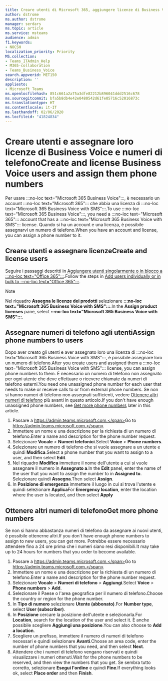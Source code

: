 ```yaml
---
title: Creare utenti di Microsoft 365, aggiungere licenze di Business Voice e assegnare numeri di telefono
author: dstrome
ms.author: dstrome
manager: serdars
ms.topic: article
ms.service: msteams
audience: admin
f1.keywords:
- NOCSH
localization_priority: Priority
MS.collection:
- Teams_ITAdmin_Help
- M365-collaboration
- Teams_Business_Voice
search.appverid: MET150
description: ''
appliesto:
- Microsoft Teams
ms.openlocfilehash: 851c661a2a75a3dfe82212b896041ddd2516c678
ms.sourcegitcommit: bfa5b8db4e42e0480542d61fe05716c52016873c
ms.translationtype: HT
ms.contentlocale: it-IT
ms.lasthandoff: 02/06/2020
ms.locfileid: "41824834"
---
```

# <a name="create-and-license-business-voice-users-and-assign-them-phone-numbers"></a><span data-ttu-id="dfd11-102">Creare utenti e assegnare loro licenze di Business Voice e numeri di telefono</span><span class="sxs-lookup"><span data-stu-id="dfd11-102">Create and license Business Voice users and assign them phone numbers</span></span>

<span data-ttu-id="dfd11-103">Per usare :::no-loc text="Microsoft 365 Business Voice":::, è necessario un account :::no-loc text="Microsoft 365"::: che abbia una licenza di :::no-loc text="Microsoft 365 Business Voice with SMS":::.</span><span class="sxs-lookup"><span data-stu-id="dfd11-103">To use :::no-loc text="Microsoft 365 Business Voice":::, you need a :::no-loc text="Microsoft 365"::: account that has a :::no-loc text="Microsoft 365 Business Voice with SMS"::: license.</span></span> <span data-ttu-id="dfd11-104">Quando si ha un account e una licenza, è possibile assegnarvi un numero di telefono.</span><span class="sxs-lookup"><span data-stu-id="dfd11-104">When you have an account and license, you can assign a phone number to it.</span></span>

## <a name="create-and-license-users"></a><span data-ttu-id="dfd11-105">Creare utenti e assegnare licenze</span><span class="sxs-lookup"><span data-stu-id="dfd11-105">Create and license users</span></span>

<span data-ttu-id="dfd11-106">Seguire i passaggi descritti in [Aggiungere utenti singolarmente o in blocco a :::no-loc text="Office 365":::](https://docs.microsoft.com/office365/admin/add-users/add-users).</span><span class="sxs-lookup"><span data-stu-id="dfd11-106">Follow the steps in [Add users individually or in bulk to :::no-loc text="Office 365":::](https://docs.microsoft.com/office365/admin/add-users/add-users).</span></span>

> [!NOTE]
> <span data-ttu-id="dfd11-107">Nel riquadro **Assegna le licenze dei prodotti** selezionare **:::no-loc text="Microsoft 365 Business Voice with SMS":::**.</span><span class="sxs-lookup"><span data-stu-id="dfd11-107">In the **Assign product licenses** pane,  select **:::no-loc text="Microsoft 365 Business Voice with SMS":::**.</span></span>

## <a name="assign-phone-numbers-to-users"></a><span data-ttu-id="dfd11-108">Assegnare numeri di telefono agli utenti</span><span class="sxs-lookup"><span data-stu-id="dfd11-108">Assign phone numbers to users</span></span>

<span data-ttu-id="dfd11-109">Dopo aver creato gli utenti e aver assegnato loro una licenza di :::no-loc text="Microsoft 365 Business Voice with SMS":::, è possibile assegnare loro un numero di telefono.</span><span class="sxs-lookup"><span data-stu-id="dfd11-109">After you create users and assigned them a :::no-loc text="Microsoft 365 Business Voice with SMS"::: license, you can assign phone numbers to them.</span></span> <span data-ttu-id="dfd11-110">È necessario un numero di telefono non assegnato per ogni utente che deve effettuare o ricevere chiamate da numeri di telefono esterni.</span><span class="sxs-lookup"><span data-stu-id="dfd11-110">You need one unassigned phone number for each user that needs to make or receive calls to or from external phone numbers.</span></span> <span data-ttu-id="dfd11-111">Se non si hanno numeri di telefono non assegnati sufficienti, vedere [Ottenere altri numeri di telefono](#get-more-phone-numbers) più avanti in questo articolo.</span><span class="sxs-lookup"><span data-stu-id="dfd11-111">If you don't have enough unassigned phone numbers, see [Get more phone numbers](#get-more-phone-numbers) later in this article.</span></span>

1. <span data-ttu-id="dfd11-112">Passare a https://admin.teams.microsoft.com.</span><span class="sxs-lookup"><span data-stu-id="dfd11-112">Go to https://admin.teams.microsoft.com.</span></span>
2. <span data-ttu-id="dfd11-113">Immettere un nome e una descrizione per la richiesta di un numero di telefono.</span><span class="sxs-lookup"><span data-stu-id="dfd11-113">Enter a name and description for the phone number request.</span></span>
3. <span data-ttu-id="dfd11-114">Selezionare **Vocale** > **Numeri telefonici**.</span><span class="sxs-lookup"><span data-stu-id="dfd11-114">Select **Voice** > **Phone numbers**.</span></span>
4. <span data-ttu-id="dfd11-115">Selezionare un numero di telefono che si vuole assegnare a un utente e quindi **Modifica**.</span><span class="sxs-lookup"><span data-stu-id="dfd11-115">Select a phone number that you want to assign to a user, and then select **Edit**.</span></span>
5. <span data-ttu-id="dfd11-116">Nel riquadro **Modifica** immettere il nome dell'utente a cui si vuole assegnare il numero in **Assegnato a**.</span><span class="sxs-lookup"><span data-stu-id="dfd11-116">In the **Edit** panel, enter the name of the user that you want to assign the number to in **Assigned to**.</span></span> <span data-ttu-id="dfd11-117">Selezionare quindi **Assegna**.</span><span class="sxs-lookup"><span data-stu-id="dfd11-117">Then select **Assign**.</span></span>
6. <span data-ttu-id="dfd11-118">In **Posizione di emergenza** immettere il luogo in cui si trova l'utente e quindi selezionare **Applica**</span><span class="sxs-lookup"><span data-stu-id="dfd11-118">For **Emergency location**, enter the location where the user is located, and then select **Apply**</span></span>

## <a name="get-more-phone-numbers"></a><span data-ttu-id="dfd11-119">Ottenere altri numeri di telefono</span><span class="sxs-lookup"><span data-stu-id="dfd11-119">Get more phone numbers</span></span>

<span data-ttu-id="dfd11-120">Se non si hanno abbastanza numeri di telefono da assegnare ai nuovi utenti, è possibile ottenerne altri.</span><span class="sxs-lookup"><span data-stu-id="dfd11-120">If you don't have enough phone numbers to assign to new users, you can get more.</span></span> <span data-ttu-id="dfd11-121">Potrebbe essere necessario attendere fino a 24 ore prima che i numeri siano resi disponibili.</span><span class="sxs-lookup"><span data-stu-id="dfd11-121">It may take up to 24 hours for numbers that you order to become available.</span></span>

1. <span data-ttu-id="dfd11-122">Passare a https://admin.teams.microsoft.com.</span><span class="sxs-lookup"><span data-stu-id="dfd11-122">Go to https://admin.teams.microsoft.com.</span></span>
2. <span data-ttu-id="dfd11-123">Immettere un nome e una descrizione per la richiesta di un numero di telefono.</span><span class="sxs-lookup"><span data-stu-id="dfd11-123">Enter a name and description for the phone number request.</span></span>
3. <span data-ttu-id="dfd11-124">Selezionare **Vocale** > **Numeri di telefono** > **Aggiungi**.</span><span class="sxs-lookup"><span data-stu-id="dfd11-124">Select **Voice** > **Phone numbers** > **Add**.</span></span>
4. <span data-ttu-id="dfd11-125">Selezionare il Paese o l'area geografica per il numero di telefono.</span><span class="sxs-lookup"><span data-stu-id="dfd11-125">Choose the country or region for the phone number.</span></span>
5. <span data-ttu-id="dfd11-126">In **Tipo di numero** selezionare **Utente (abbonato)**.</span><span class="sxs-lookup"><span data-stu-id="dfd11-126">For **Number type**, select **User (subscriber)**.</span></span>
6. <span data-ttu-id="dfd11-127">In **Posizione** cercare la posizione dell'utente e selezionarla.</span><span class="sxs-lookup"><span data-stu-id="dfd11-127">For **Location**, search for the location of the user and select it.</span></span> <span data-ttu-id="dfd11-128">È anche possibile scegliere **Aggiungi una posizione**.</span><span class="sxs-lookup"><span data-stu-id="dfd11-128">You can also choose to **Add a location**.</span></span>
7. <span data-ttu-id="dfd11-129">Scegliere un prefisso, immettere il numero di numeri di telefono necessari e quindi selezionare **Avanti**.</span><span class="sxs-lookup"><span data-stu-id="dfd11-129">Choose an area code, enter the number of phone numbers that you need, and then select **Next**.</span></span>
8. <span data-ttu-id="dfd11-130">Attendere che i numeri di telefono vengano riservati e quindi visualizzare i numeri ottenuti.</span><span class="sxs-lookup"><span data-stu-id="dfd11-130">Wait for the phone numbers to be reserved, and then view the numbers that you get.</span></span> <span data-ttu-id="dfd11-131">Se sembra tutto corretto, selezionare **Esegui l'ordine** e quindi **Fine**.</span><span class="sxs-lookup"><span data-stu-id="dfd11-131">If everything looks ok, select **Place order** and then **Finish**.</span></span>

